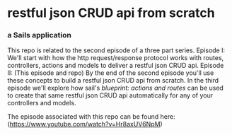 # restful json CRUD api from scratch
### a Sails application

This repo is related to the second episode of a three part series.  Episode I: We'll start with how the http request/response protocol works with routes, controllers, actions and models to deliver a restful json CRUD api.  Episode II: (This episode and repo) By the end of the second episode you'll use these concepts to build a restful json CRUD api from scratch. In the third episode we'll explore how sail's *blueprint: actions and routes* can be used to create that same restful json CRUD api automatically for any of your controllers and models.

The episode associated with this repo can be found here: (https://www.youtube.com/watch?v=Hr8axUV6NpM)

